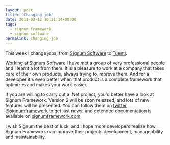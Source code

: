```yaml
---
layout: post
title: 'Changing job'
date: 2011-02-12 10:21:14+00:00
tags:
  - signum framework
  - signum software
permalink: changing-job
---
```


This week I change jobs, from [Signum Software](http://signumsoftware.com/en) to [Tuenti](http://www.tuenti.com).

Working at Signum Software I have met a group of very professional people and I learnt a lot from them. It is a pleasure to work at a company that takes care of their own products, always trying to improve them. And for a developer it's even better when that product is a complete framework that optimizes and makes your work easier.

<!-- more -->
If you are willing to carry out a .Net project, you'd better have a look at Signum Framework. Version 2 will be soon released, and lots of new features will be presented. You can follow them on [twitter @signumframework](http://twitter.com/signumframework) to get last news, and extended documentation is available on [signumframework.com](http://www.signumframework.com).

I wish Signum the best of luck, and I hope more developers realize how Signum Framework can improve their projects development, manageability and maintainability.
